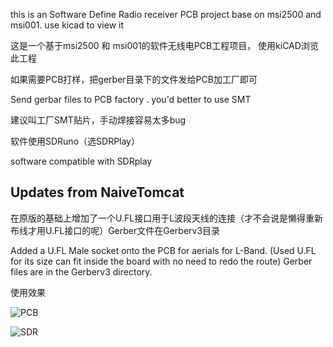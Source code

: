 this is an Software Define Radio receiver PCB project base on msi2500 and msi001. use kicad to view it

这是一个基于msi2500 和 msi001的软件无线电PCB工程项目， 使用kiCAD浏览此工程

如果需要PCB打样，把gerber目录下的文件发给PCB加工厂即可

Send gerbar files to PCB factory . you'd better to use SMT

建议叫工厂SMT贴片，手动焊接容易太多bug

软件使用SDRuno（选SDRPlay）

software compatible with SDRplay

## Updates from NaiveTomcat
在原版的基础上增加了一个U.FL接口用于L波段天线的连接（才不会说是懒得重新
布线才用U.FL接口的呢）Gerber文件在Gerberv3目录

Added a U.FL Male socket onto the PCB for aerials for L-Band.
(Used U.FL for its size can fit inside the board with no need
to redo the route) Gerber files are in the Gerberv3 directory.

使用效果

![PCB](./pcb.jpg)


![SDR](./usage.png)